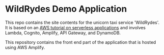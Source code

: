 # WildRydes Demo Application

This repo contains the site contents for the unicorn taxi service 'WildRydes'. It is based on an [AWS tutorial on serverless applications](https://aws.amazon.com/getting-started/hands-on/build-serverless-web-app-lambda-apigateway-s3-dynamodb-cognito) and involves Lambda, Cognito, Amplify, API Gateway, and DynamoDB.

This repository contains the front end part of the application that is hosted using AWS Amplify.
